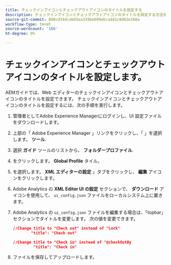 ```yaml
---
title: チェックインアイコンとチェックアウトアイコンのタイトルを設定する
description: チェックインアイコンとチェックアウトアイコンのタイトルを設定する方法を説明します。
source-git-commit: 880cd344ceb65ea339be699ebcad41c0d62e168a
workflow-type: tm+mt
source-wordcount: '166'
ht-degree: 0%

---
```


# チェックインアイコンとチェックアウトアイコンのタイトルを設定します。

AEMガイドでは、Web エディターのチェックインアイコンとチェックアウトアイコンのタイトルを設定できます。 チェックインアイコンとチェックアウトアイコンのタイトルを設定するには、次の手順を実行します。

1. 管理者としてAdobe Experience Managerにログインし、UI 設定ファイルをダウンロードします。
1. 上部の「 Adobe Experience Manager 」リンクをクリックし、「 」を選択します。 **ツール**.
1. 選択 **ガイド** ツールのリストから、 **フォルダープロファイル**.
1. をクリックします。 **Global Profile** タイル。
1. を選択します。 **XML エディターの設定** 」タブをクリックし、 **編集** アイコンをクリックします。
1. Adobe Analytics の **XML Editor UI の設定** セクションで、 **ダウンロード** アイコンを使用して、 `ui_config.json` ファイルをローカルシステム上に置きます。
1. Adobe Analytics の `ui_config.json` ファイルを編集する場合は、「topbar」セクションでタイトルを変更します。 次の値を変更できます。

   ```json
   //Change title to "Check out" instead of "Lock"
           "title": "Check out"
   
   //Change title to "Check in" instead of "@checkOutBy
            "title": "Check in"
   ```

1. ファイルを保存してアップロードします。
